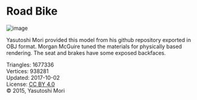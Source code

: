 # Road Bike

![image](https://casual-effects.com/g3d/data10/research/model/roadBike/icon.png)

Yasutoshi Mori provided this model from his github repository exported in OBJ format. Morgan McGuire tuned the materials for physically
 based rendering. The seat and brakes have some exposed backfaces.


Triangles: 1677336\
Vertices: 938281\
Updated: 2017-10-02\
License: [CC BY 4.0](http://creativecommons.org/licenses/by/4.0/)\
© 2015, Yasutoshi Mori